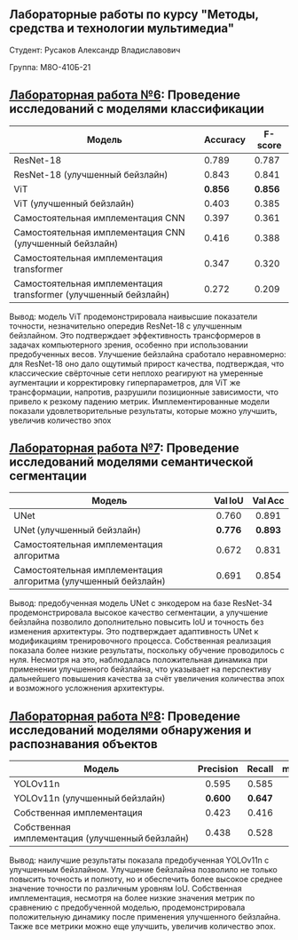 ## Лабораторные работы по курсу "Методы, средства и технологии мультимедиа"

Студент: Русаков Александр Владиславович

Группа: М8О-410Б-21

## [Лабораторная работа №6](https://github.com/mx4alex/Multimedia-2/blob/main/lab6.ipynb): Проведение исследований с моделями классификации

| Модель                         | Accuracy  | F-score  |
| -----------------------------  | --------- | --------------- |
| ResNet-18                      | 0.789     | 0.787           |
| ResNet-18 (улучшенный бейзлайн)  | 0.843     | 0.841           |
| ViT        | **0.856** | **0.856**       |
| ViT (улучшенный бейзлайн)        | 0.403     | 0.385           |
| Самостоятельная имплементация CNN           | 0.397     | 0.361           |
| Самостоятельная имплементация CNN (улучшенный бейзлайн)          | 0.416     | 0.388           |
| Самостоятельная имплементация transformer           | 0.347     | 0.320           |
| Самостоятельная имплементация transformer (улучшенный бейзлайн)          | 0.272     | 0.209           |

Вывод: модель ViT продемонстрировала наивысшие показатели точности, незначительно опередив ResNet-18 с улучшенным бейзлайном. Это подтверждает эффективность трансформеров в задачах компьютерного зрения, особенно при использовании предобученных весов. Улучшение бейзлайна сработало неравномерно: для ResNet-18 оно дало ощутимый прирост качества, подтверждая, что классические свёрточные сети неплохо реагируют на умеренные аугментации и корректировку гиперпараметров, для ViT же трансформации, напротив, разрушили позиционные зависимости, что привело к резкому падению метрик. Имплементированные модели показали удовлетворительные результаты, которые можно улучшить, увеличив количество эпох

## [Лабораторная работа №7](https://github.com/mx4alex/Multimedia-2/blob/main/lab7.ipynb): Проведение исследований моделями семантической сегментации

| Модель                                                        | **Val IoU** | **Val Acc** |
| ------------------------------------------------------------- | :---------: | :---------: |
| UNet                                                          |    0.760    |    0.891    |
| UNet (улучшенный бейзлайн)                                    |  **0.776**  |  **0.893**  |
| Самостоятельная имплементация алгоритма                       |    0.672    |    0.831    |
| Самостоятельная имплементация алгоритма (улучшенный бейзлайн) |    0.691    |    0.854    |

Вывод: предобученная модель UNet с энкодером на базе ResNet-34 продемонстрировала высокое качество сегментации, а улучшение бейзлайна позволило дополнительно повысить IoU и точность без изменения архитектуры. Это подтверждает адаптивность UNet к модификациям тренировочного процесса. Собственная реализация показала более низкие результаты, поскольку обучение проводилось с нуля. Несмотря на это, наблюдалась положительная динамика при применении улучшенного бейзлайна, что указывает на перспективу дальнейшего повышения качества за счёт увеличения количества эпох и возможного усложнения архитектуры.

## [Лабораторная работа №8](https://github.com/mx4alex/Multimedia-2/blob/main/lab8.ipynb): Проведение исследований моделями обнаружения и распознавания объектов

| Модель                                   | Precision |   Recall  |  mAP\@0.5 | mAP\@0.5‑0.95 |
| ---------------------------------------- | :-------: | :-------: | :-------: | :-----------: |
| YOLOv11n             |   0.595   |   0.585   |   0.584   |     0.345     |
| YOLOv11n (улучшенный бейзлайн)           | **0.600** | **0.647** | **0.600** |   **0.348**   |
| Собственная имплементация                       |   0.423   |   0.416   |   0.452   |     0.290     |
| Собственная имплементация (улучшенный бейзлайн) |   0.438   |   0.528   |   0.517   |     0.316     |

Вывод: наилучшие результаты показала предобученная YOLOv11n с улучшенным бейзлайном. Улучшение бейзлайна позволило не только повысить точность и полноту, но и обеспечить более высокое среднее значение точности по различным уровням IoU. Собственная имплементация, несмотря на более низкие значения метрик по сравнению с предобученной моделью, продемонстрировала положительную динамику после применения улучшенного бейзлайна. Также все метрики можно еще улучшить, увеличив количество эпох.
